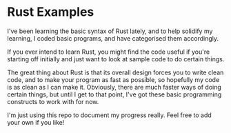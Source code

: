 # Rust Examples
I've been learning the basic syntax of Rust lately, and to help solidify my learning,
I coded basic programs, and have categorised them accordingly.

If you ever intend to learn Rust, you might find the code useful if you're starting off initially
and just want to look at sample code to do certain things. 

The great thing about Rust is that its overall design forces you to write clean code, and to make your program as fast as possible,
so hopefully my code is as clean as I can make it. Obviously, there are much faster ways of doing certain
things, but until I get to that point, I've got these basic programming constructs to work with for now.

I'm just using this repo to document my progress really. Feel free to add your own if you like!